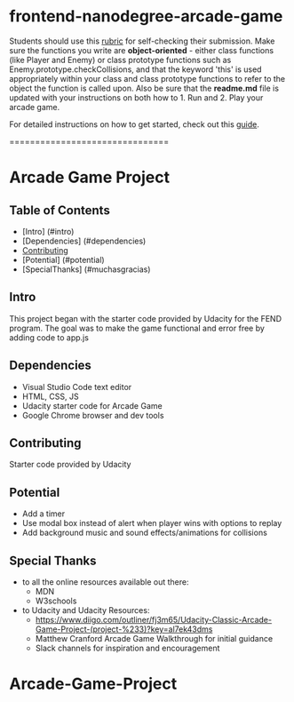 frontend-nanodegree-arcade-game
===============================

Students should use this [rubric](https://review.udacity.com/#!/projects/2696458597/rubric) for self-checking their submission. Make sure the functions you write are **object-oriented** - either class functions (like Player and Enemy) or class prototype functions such as Enemy.prototype.checkCollisions, and that the keyword 'this' is used appropriately within your class and class prototype functions to refer to the object the function is called upon. Also be sure that the **readme.md** file is updated with your instructions on both how to 1. Run and 2. Play your arcade game.

For detailed instructions on how to get started, check out this [guide](https://docs.google.com/document/d/1v01aScPjSWCCWQLIpFqvg3-vXLH2e8_SZQKC8jNO0Dc/pub?embedded=true).

===============================

# Arcade Game Project

## Table of Contents
* [Intro] (#intro)
* [Dependencies] (#dependencies)
* [Contributing](#contributing)
* [Potential] (#potential)
* [SpecialThanks] (#muchasgracias)

## Intro
This project began with the starter code provided by Udacity for the FEND program. The goal was to make the game functional and error free by adding code to app.js

## Dependencies
- Visual Studio Code text editor
- HTML, CSS, JS
- Udacity starter code for Arcade Game
- Google Chrome browser and dev tools

## Contributing
Starter code provided by Udacity

## Potential
- Add a timer
- Use modal box instead of alert when player wins with options to replay
- Add background music and sound effects/animations for collisions

## Special Thanks
- to all the online resources available out there:
    - MDN
    - W3schools
- to Udacity and Udacity Resources:
    - https://www.diigo.com/outliner/fj3m65/Udacity-Classic-Arcade-Game-Project-(project-%233)?key=al7ek43dms
    - Matthew Cranford Arcade Game Walkthrough for initial guidance
    - Slack channels for inspiration and encouragement


# Arcade-Game-Project
